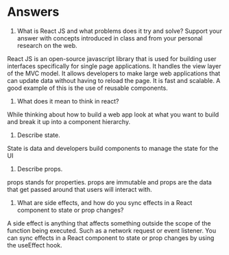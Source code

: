 # Answers

1. What is React JS and what problems does it try and solve? Support your answer with concepts introduced in class and from your personal research on the web.

React JS is an open-source javascript library that is used for building user interfaces specifically for single page applications. It handles the view layer of the MVC model. It allows developers to make large web applications that can update data without having to reload the page. It is fast and scalable. A good example of this is the use of reusable components.

1. What does it mean to think in react?

While thinking about how to build a web app look at what you want to build and break it up into a component hierarchy.

1. Describe state.

State is data and developers build components to manage the state for the UI

1. Describe props.

props stands for properties. props are immutable and props are the data that get passed around that users will interact with.

1. What are side effects, and how do you sync effects in a React component to state or prop changes?

A side effect is anything that affects something outside the scope of the function being executed. Such as a network request or event listener. You can sync effects in a React component to state or prop changes by using the useEffect hook.

